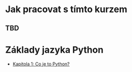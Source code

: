 # Jak pracovat s tímto kurzem

## TBD

# Základy jazyka Python

- [Kapitola 1: Co je to Python?](./kapitola-01/readme.md)
